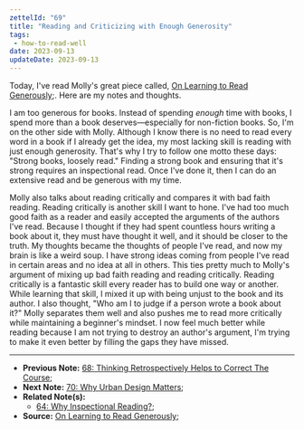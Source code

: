 ```yaml
---
zettelId: "69"
title: "Reading and Criticizing with Enough Generosity"
tags:
 - how-to-read-well
date: 2023-09-13
updateDate: 2023-09-13
---
```


Today, I've read Molly's great piece called, [On Learning to Read Generously](https://www.tor.com/2023/08/10/on-learning-to-read-generously/);. Here are my notes and thoughts.

I am too generous for books. Instead of spending *enough* time with books, I spend more than a book deserves—especially for non-fiction books. So, I'm on the other side with Molly. Although I know there is no need to read every word in a book if I already get the idea, my most lacking skill is reading with just enough generosity. That's why I try to follow one motto these days: "Strong books, loosely read." Finding a strong book and ensuring that it's strong requires an inspectional read. Once I've done it, then I can do an extensive read and be generous with my time.

Molly also talks about reading critically and compares it with bad faith reading. Reading critically is another skill I want to hone. I've had too much good faith as a reader and easily accepted the arguments of the authors I've read. Because I thought if they had spent countless hours writing a book about it, they must have thought it well, and it should be closer to the truth. My thoughts became the thoughts of people I've read, and now my brain is like a weird soup. I have strong ideas coming from people I've read in certain areas and no idea at all in others. This ties pretty much to Molly's argument of mixing up bad faith reading and reading critically. Reading critically is a fantastic skill every reader has to build one way or another. While learning that skill, I mixed it up with being unjust to the book and its author. I also thought, "Who am I to judge if a person wrote a book about it?" Molly separates them well and also pushes me to read more critically while maintaining a beginner's mindset. I now feel much better while reading because I am not trying to destroy an author's argument, I'm trying to make it even better by filling the gaps they have missed.

---

- **Previous Note:** [68: Thinking Retrospectively Helps to Correct The Course](/notes/68/);
- **Next Note:** [70: Why Urban Design Matters](/notes/70/);
- **Related Note(s):**
  - [64: Why Inspectional Reading?](/notes/64/);
- **Source:** [On Learning to Read Generously](https://www.tor.com/2023/08/10/on-learning-to-read-generously/);
